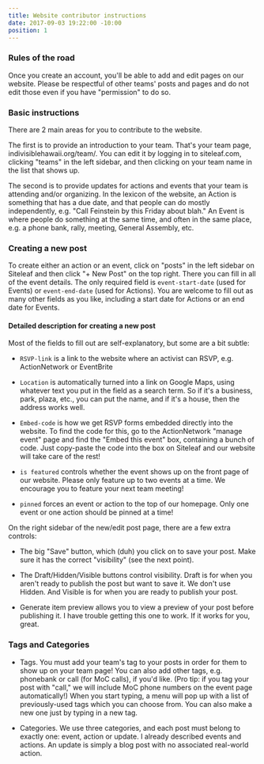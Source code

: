 ```yaml
---
title: Website contributor instructions
date: 2017-09-03 19:22:00 -10:00
position: 1
---
```


### Rules of the road

Once you create an account, you'll be able to add and edit pages on our website. Please be respectful of other teams' posts and pages and do not edit those even if you have "permission" to do so.

### Basic instructions

There are 2 main areas for you to contribute to the website.

The first is to provide an introduction to your team. That's your team page, indivisiblehawaii.org/team/<your team>. You can edit it by logging in to siteleaf.com, clicking "teams" in the left sidebar, and then clicking on your team name in the list that shows up.

The second is to provide updates for actions and events that your team is attending and/or organizing. In the lexicon of the website, an Action is something that has a due date, and that people can do mostly independently, e.g. "Call Feinstein by this Friday about blah." An Event is where people do something at the same time, and often in the same place, e.g. a phone bank, rally, meeting, General Assembly, etc.

### Creating a new post

To create either an action or an event, click on "posts" in the left sidebar on Siteleaf and then click "+ New Post" on the top right. There you can fill in all of the event details. The only required field is `event-start-date` (used for Events) or `event-end-date` (used for Actions). You are welcome to fill out as many other fields as you like, including a start date for Actions or an end date for Events.

#### Detailed description for creating a new post

Most of the fields to fill out are self-explanatory, but some are a bit subtle:

+ `RSVP-link` is a link to the website where an activist can RSVP, e.g. ActionNetwork or EventBrite

+ `Location` is automatically turned into a link on Google Maps, using whatever text you put in the field as a search term. So if it's a business, park, plaza, etc., you can put the name, and if it's a house, then the address works well.

+ `Embed-code` is how we get RSVP forms embedded directly into the website. To find the code for this, go to the ActionNetwork "manage event" page and find the "Embed this event" box, containing a bunch of code. Just copy-paste the code into the box on Siteleaf and our website will take care of the rest!

+ `is featured` controls whether the event shows up on the front page of our website. Please only feature up to two events at a time. We encourage you to feature your next team meeting!

+ `pinned` forces an event or action to the top of our homepage. Only one event or one action should be pinned at a time!

On the right sidebar of the new/edit post page, there are a few extra controls:

+ The big "Save" button, which (duh) you click on to save your post. Make sure it has the correct "visibility" (see the next point).

+ The Draft/Hidden/Visible buttons control visibility. Draft is for when you aren't ready to publish the post but want to save it. We don't use Hidden. And Visible is for when you are ready to publish your post.

+ Generate item preview allows you to view a preview of your post before publishing it. I have trouble getting this one to work. If it works for you, great.

### Tags and Categories

+ Tags. You must add your team's tag to your posts in order for them to show up on your team page! You can also add other tags, e.g. phonebank or call (for MoC calls), if you'd like. (Pro tip: if you tag your post with "call," we will include MoC phone numbers on the event page automatically!) When you start typing, a menu will pop up with a list of previously-used tags which you can choose from. You can also make a new one just by typing in a new tag.

+ Categories. We use three categories, and each post must belong to exactly one: event, action or update. I already described events and actions. An update is simply a blog post with no associated real-world action.
